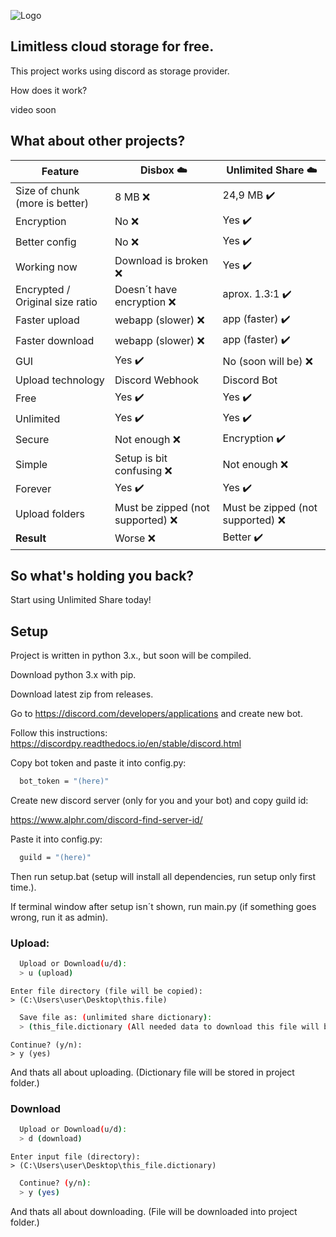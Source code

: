 
![Logo](https://i.imgur.com/dYwFnhH.png)


## Limitless cloud storage for free.

This project works using discord as storage provider.

How does it work?

video soon

## What about other projects?

| Feature | Disbox ☁️| Unlimited Share ☁️ |
| ------------- | ------------- | ------------- |
| Size of chunk (more is better)  | 8 MB ❌ | 24,9 MB ✔️ |
| Encryption  | No ❌ | Yes ✔️ |
| Better config  | No ❌ | Yes ✔️ |
| Working now  | Download is broken ❌ | Yes ✔️ |
| Encrypted / Original size ratio  | Doesn´t have encryption ❌ | aprox. 1.3:1 ✔️ |
| Faster upload  | webapp (slower) ❌ | app (faster) ✔️ |
| Faster download  | webapp (slower) ❌ | app (faster) ✔️ |
| GUI  | Yes ✔️ | No (soon will be) ❌ |
| Upload technology  | Discord Webhook  | Discord Bot  |
| Free | Yes ✔️ | Yes ✔️ |
| Unlimited | Yes ✔️ | Yes ✔️ |
| Secure | Not enough ❌ | Encryption ✔️ |
| Simple | Setup is bit confusing ❌ | Not enough ❌ |
| Forever | Yes ✔️ | Yes ✔️ |
| Upload folders | Must be zipped (not supported) ❌ | Must be zipped (not supported) ❌ |
| **Result** | Worse ❌ | Better ✔️ |

## So what's holding you back?

Start using Unlimited Share today!


## Setup

Project is written in python 3.x., but soon will be compiled.

Download python 3.x with pip.

Download latest zip from releases.

Go to https://discord.com/developers/applications and create new bot.

Follow this instructions: https://discordpy.readthedocs.io/en/stable/discord.html

Copy bot token and paste it into config.py:
```bash
  bot_token = "(here)"
```

Create new discord server (only for you and your bot) and copy guild id:

https://www.alphr.com/discord-find-server-id/

Paste it into config.py:
```bash
  guild = "(here)"
```

Then run setup.bat (setup will install all dependencies, run setup only first time.).

If terminal window after setup isn´t shown, run main.py (if something goes wrong, run it as admin).

### Upload:

```bash
  Upload or Download(u/d): 
  > u (upload)
```
    Enter file directory (file will be copied): 
    > (C:\Users\user\Desktop\this.file)

```bash
  Save file as: (unlimited share dictionary):
  > (this_file.dictionary (All needed data to download this file will be stored here.))
```
    Continue? (y/n): 
    > y (yes)

And thats all about uploading. (Dictionary file will be stored in project folder.)

### Download

```bash
  Upload or Download(u/d): 
  > d (download)
```
    Enter input file (directory): 
    > (C:\Users\user\Desktop\this_file.dictionary)

```bash
  Continue? (y/n): 
  > y (yes)
```

And thats all about downloading. (File will be downloaded into project folder.)
